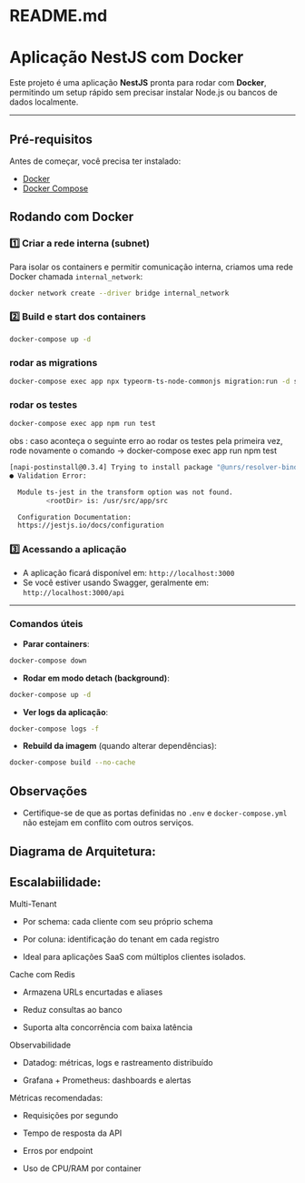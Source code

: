 # README.md

# Aplicação NestJS com Docker

Este projeto é uma aplicação **NestJS** pronta para rodar com **Docker**, permitindo um setup rápido sem precisar instalar Node.js ou bancos de dados localmente.

---

## Pré-requisitos

Antes de começar, você precisa ter instalado:

* [Docker](https://www.docker.com/get-started)
* [Docker Compose](https://docs.docker.com/compose/install/)

## Rodando com Docker

### 1️⃣ Criar a rede interna (subnet)

Para isolar os containers e permitir comunicação interna, criamos uma rede Docker chamada `internal_network`:

```bash
docker network create --driver bridge internal_network
```

### 2️⃣ Build e start dos containers

```bash
docker-compose up -d
```

### rodar as migrations

```bash
docker-compose exec app npx typeorm-ts-node-commonjs migration:run -d src/infrastructure/database/config/database.config.ts
```
### rodar os testes

```bash
docker-compose exec app npm run test
```

obs : caso aconteça o seguinte erro ao rodar os testes pela primeira vez, rode novamente o comando -> docker-compose exec app run npm test

```bash
[napi-postinstall@0.3.4] Trying to install package "@unrs/resolver-binding-linux-x64-musl" using npm
● Validation Error:

  Module ts-jest in the transform option was not found.
         <rootDir> is: /usr/src/app/src

  Configuration Documentation:
  https://jestjs.io/docs/configuration
```

### 3️⃣ Acessando a aplicação

* A aplicação ficará disponível em: `http://localhost:3000`
* Se você estiver usando Swagger, geralmente em: `http://localhost:3000/api`

---

### Comandos úteis

* **Parar containers**:

```bash
docker-compose down
```

* **Rodar em modo detach (background)**:

```bash
docker-compose up -d
```

* **Ver logs da aplicação**:

```bash
docker-compose logs -f
```

* **Rebuild da imagem** (quando alterar dependências):

```bash
docker-compose build --no-cache
```

## Observações

* Certifique-se de que as portas definidas no `.env` e `docker-compose.yml` não estejam em conflito com outros serviços.

## Diagrama de Arquitetura:


## Escalabiilidade:

Multi-Tenant
* Por schema: cada cliente com seu próprio schema

* Por coluna: identificação do tenant em cada registro

* Ideal para aplicações SaaS com múltiplos clientes isolados.

Cache com Redis

* Armazena URLs encurtadas e aliases

* Reduz consultas ao banco

* Suporta alta concorrência com baixa latência

Observabilidade
* Datadog: métricas, logs e rastreamento distribuído

* Grafana + Prometheus: dashboards e alertas

Métricas recomendadas:

* Requisições por segundo

* Tempo de resposta da API

* Erros por endpoint

* Uso de CPU/RAM por container
